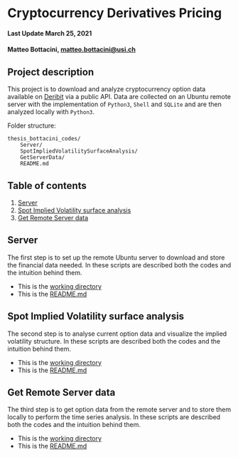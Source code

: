 # Cryptocurrency Derivatives Pricing

#### Last Update March 25, 2021 ####
#### Matteo Bottacini, [matteo.bottacini@usi.ch](mailto:matteo.bottacini@usi.ch) ####


## Project description

This project is to download and analyze cryptocurrency option data available on [Deribit](https://www.deribit.com) via a public API.
Data are collected on an Ubuntu remote server with the implementation of `Python3`, `Shell` and `SQLite` and are then analyzed locally with `Python3`.

Folder structure:
~~~~
thesis_bottacini_codes/
    Server/
    SpotImpliedVolatilitySurfaceAnalysis/
    GetServerData/
    README.md
~~~~

## Table of contents
1. [Server](#server)
2. [Spot Implied Volatility surface analysis](#spot-implied-volatility-surface-analysis)
3. [Get Remote Server data](#get-remote-server-data)


## Server
The first step is to set up the remote Ubuntu server to download and store the financial data needed.
In these scripts are described both the codes and the intuition behind them.

* This is the [working directory](/Server)
* This is the [README.md](/Server/README.md)

## Spot Implied Volatility surface analysis
The second step is to analyse current option data and visualize the implied volatility structure. 
In these scripts are described both the codes and the intuition behind them.

* This is the [working directory](/SpotImpliedVolatilitySurfaceAnalysis)
* This is the [README.md](/SpotImpliedVolatilitySurfaceAnalysis/README.md)

## Get Remote Server data
The third step is to get option data from the remote server and to store them locally to perform the time series analysis.
In these scripts are described both the codes and the intuition behind them.

* This is the [working directory](/GetServerData)
* This is the [README.md](/GetServerData/README.md)
